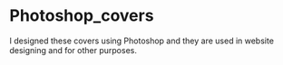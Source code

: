 # Photoshop_covers
I designed these covers using Photoshop and they are used in website designing and for other purposes.
